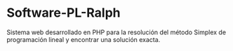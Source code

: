 # Software-PL-Ralph
Sistema web desarrollado en PHP para la resolución del método Simplex de programación lineal y encontrar una solución exacta.
